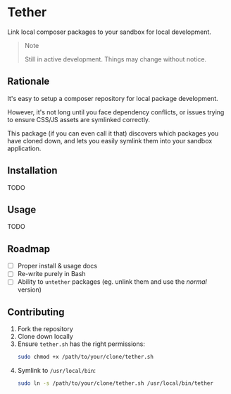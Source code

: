 # Tether

Link local composer packages to your sandbox for local development.

> > [!NOTE]
> Still in active development. Things may change without notice.

## Rationale

It's easy to setup a composer repository for local package development. 

However, it's not long until you face dependency conflicts, or issues trying to ensure CSS/JS assets are symlinked correctly.

This package (if you can even call it that) discovers which packages you have cloned down, and lets you easily symlink them into your sandbox application.

## Installation

TODO

<!-- 1. MacOS
2. PHP & Composer
3. Download `tether.sh` and copy it to `/usr/local/bin`. Remove the `.sh` file extension.
4. Ensure it has the right permissions:
    ```bash
    sudo chmod +x /usr/local/bin/tether
    ```
5. Add `/usr/local/bin` to your `PATH` if you haven't already:
    ```bash
    export PATH=/usr/local/bin:$PATH
    ```
6. Run `tether` -->

## Usage

TODO

## Roadmap

* [ ] Proper install & usage docs
* [ ] Re-write purely in Bash
* [ ] Ability to `untether` packages (eg. unlink them and use the _normal_ version)

## Contributing

1. Fork the repository
2. Clone down locally
3. Ensure `tether.sh` has the right permissions:
    ```bash
    sudo chmod +x /path/to/your/clone/tether.sh
    ```
4. Symlink to `/usr/local/bin`:
    ```bash
    sudo ln -s /path/to/your/clone/tether.sh /usr/local/bin/tether
    ```